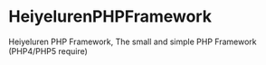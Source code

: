 HeiyelurenPHPFramework
======================

Heiyeluren PHP Framework, The small and simple PHP Framework (PHP4/PHP5 require)
